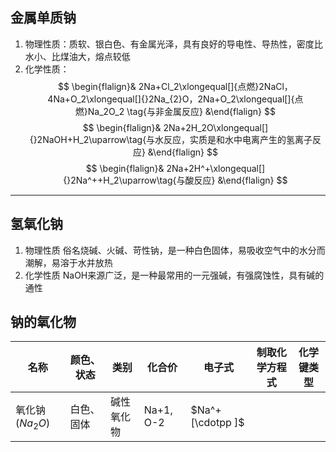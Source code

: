 ## 金属单质钠
1. 物理性质：质软、银白色、有金属光泽，具有良好的导电性、导热性，密度比水小、比煤油大，熔点较低
2. 化学性质：
$$ \begin{flalign}& 2Na+Cl_2\xlongequal[]{点燃}2NaCl，4Na+O_2\xlongequal[]{}2Na_{2}O，2Na+O_2\xlongequal[]{点燃}Na_2O_2 \tag{与非金属反应} &\end{flalign} $$
 $$ \begin{flalign}& 2Na+2H_2O\xlongequal[]{}2NaOH+H_2\uparrow\tag{与水反应，实质是和水中电离产生的氢离子反应} &\end{flalign} $$
 $$ \begin{flalign}& 2Na+2H^+\xlongequal[]{}2Na^++H_2\uparrow\tag{与酸反应} &\end{flalign} $$
 ---
## 氢氧化钠
1. 物理性质
俗名烧碱、火碱、苛性钠，是一种白色固体，易吸收空气中的水分而潮解，易溶于水并放热
2. 化学性质
NaOH来源广泛，是一种最常用的一元强碱，有强腐蚀性，具有碱的通性

## 钠的氧化物
| 名称            | 颜色、状态 | 类别       | 化合价    | 电子式            | 制取化学方程式 | 化学键类型 |
| --------------- | ---------- | ---------- | --------- | ----------------- | -------------- | ---------- |
| 氧化钠($Na_2O$) | 白色、固体 | 碱性氧化物 | Na+1, O-2 | $Na^+[\cdotpp ]$ |                |            |
